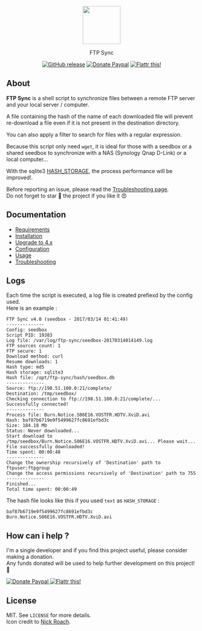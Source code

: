 <p align="center"><a href="https://github.com/crazy-max/ftp-sync" target="_blank"><img width="100" src="https://raw.githubusercontent.com/wiki/crazy-max/ftp-sync/img/logo-128.png"></a></p>
<p align="center">FTP Sync</p>

<p align="center">
  <a href="https://github.com/crazy-max/ftp-sync/releases/latest"><img src="https://img.shields.io/github/release/crazy-max/ftp-sync.svg?style=flat-square" alt="GitHub release"></a>
  <a href="https://www.paypal.com/cgi-bin/webscr?cmd=_s-xclick&hosted_button_id=7NFD44VBNE3VL"><img src="https://img.shields.io/badge/donate-paypal-blue.svg?style=flat-square" alt="Donate Paypal"></a>
  <a href="https://flattr.com/submit/auto?user_id=crazymax&url=https://github.com/crazy-max/ftp-sync"><img src="https://img.shields.io/badge/flattr-this-green.svg?style=flat-square" alt="Flattr this!"></a>
</p>

## About

**FTP Sync** is a shell script to synchronize files between a remote FTP server and your local server / computer.<br />

A file containing the hash of the name of each downloaded file will prevent re-download a file even if it is not present in the destination directory.<br />

You can also apply a filter to search for files with a regular expression.<br />

Because this script only need `wget`, it is ideal for those with a seedbox or a shared seedbox to synchronize with a NAS (Synology Qnap D-Link) or a local computer...<br />

With the sqlite3 [HASH_STORAGE](../../wiki/Configuration#hash_storage), the process performance will be improved!.

Before reporting an issue, please read the [Troubleshooting page](../../wiki/Troubleshooting).<br />
Do not forget to star :star2: the project if you like it :heart_eyes:

## Documentation

* [Requirements](../../wiki/Requirements)
* [Installation](../../wiki/Installation)
* [Upgrade to 4.x](../../wiki/Upgrade-to-4.x)
* [Configuration](../../wiki/Configuration)
* [Usage](../../wiki/Usage)
* [Troubleshooting](../../wiki/Troubleshooting)

## Logs

Each time the script is executed, a log file is created prefiexd by the config used.<br />
Here is an example :

```console
FTP Sync v4.0 (seedbox - 2017/03/14 01:41:49)
--------------
Config: seedbox
Script PID: 19383
Log file: /var/log/ftp-sync/seedbox-20170314014149.log
FTP sources count: 1
FTP secure: 1
Download method: curl
Resume downloads: 1
Hash type: md5
Hash storage: sqlite3
Hash file: /opt/ftp-sync/hash/seedbox.db
--------------
Source: ftp://198.51.100.0:21/complete/
Destination: /tmp/seedbox/
Checking connection to ftp://198.51.100.0:21/complete/...
Successfully connected!
--------------
Process file: Burn.Notice.S06E16.VOSTFR.HDTV.XviD.avi
Hash: baf87b6719e9f5499627fc8691efbd3c
Size: 184.18 Mb
Status: Never downloaded...
Start download to /tmp/seedbox/Burn.Notice.S06E16.VOSTFR.HDTV.XviD.avi... Please wait...
File successfully downloaded!
Time spent: 00:00:48
--------------
Change the ownership recursively of 'Destination' path to ftpuser:ftpgroup
Change the access permissions recursively of 'Destination' path to 755
--------------
Finished...
Total time spent: 00:00:49
```

The hash file looks like this if you used `text` as `HASH_STORAGE` :

```console
baf87b6719e9f5499627fc8691efbd3c Burn.Notice.S06E16.VOSTFR.HDTV.XviD.avi
```

## How can i help ?

I'm a single developer and if you find this project useful, please consider making a donation.<br />
Any funds donated will be used to help further development on this project! :gift_heart:

<p>
  <a href="https://www.paypal.com/cgi-bin/webscr?cmd=_s-xclick&hosted_button_id=7NFD44VBNE3VL">
    <img src="../../wiki/img/paypal.png" alt="Donate Paypal">
  </a>
  <a href="https://flattr.com/submit/auto?user_id=crazymax&url=https://github.com/crazy-max/ftp-sync">
    <img src="../../wiki/img/flattr.png" alt="Flattr this!">
  </a>
</p>

## License

MIT. See `LICENSE` for more details.<br />
Icon credit to [Nick Roach](http://www.elegantthemes.com/).
